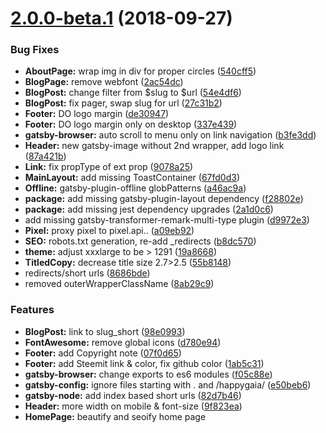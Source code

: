 <a name="2.0.0-beta.1"></a>
# [2.0.0-beta.1](https://github.com/gaiama/gaiama.org/compare/v1.5.37...v2.0.0-beta.1) (2018-09-27)


### Bug Fixes

* **AboutPage:** wrap img in div for proper circles ([540cff5](https://github.com/gaiama/gaiama.org/commit/540cff5))
* **BlogPage:** remove webfont ([2ac54dc](https://github.com/gaiama/gaiama.org/commit/2ac54dc))
* **BlogPost:** change filter from $slug to $url ([54e4df6](https://github.com/gaiama/gaiama.org/commit/54e4df6))
* **BlogPost:** fix pager, swap slug for url ([27c31b2](https://github.com/gaiama/gaiama.org/commit/27c31b2))
* **Footer:** DO logo margin ([de30947](https://github.com/gaiama/gaiama.org/commit/de30947))
* **Footer:** DO logo margin only on desktop ([337e439](https://github.com/gaiama/gaiama.org/commit/337e439))
* **gatsby-browser:** auto scroll to menu only on link navigation ([b3fe3dd](https://github.com/gaiama/gaiama.org/commit/b3fe3dd))
* **Header:** new gatsby-image without 2nd wrapper, add logo link ([87a421b](https://github.com/gaiama/gaiama.org/commit/87a421b))
* **Link:** fix propType of ext prop ([9078a25](https://github.com/gaiama/gaiama.org/commit/9078a25))
* **MainLayout:** add missing ToastContainer ([67fd0d3](https://github.com/gaiama/gaiama.org/commit/67fd0d3))
* **Offline:** gatsby-plugin-offline globPatterns ([a46ac9a](https://github.com/gaiama/gaiama.org/commit/a46ac9a))
* **package:** add missing gatsby-plugin-layout dependency ([f28802e](https://github.com/gaiama/gaiama.org/commit/f28802e))
* **package:** add missing jest dependency upgrades ([2a1d0c6](https://github.com/gaiama/gaiama.org/commit/2a1d0c6))
* add missing gatsby-transformer-remark-multi-type plugin ([d9972e3](https://github.com/gaiama/gaiama.org/commit/d9972e3))
* **Pixel:** proxy pixel to pixel.api.. ([a09eb92](https://github.com/gaiama/gaiama.org/commit/a09eb92))
* **SEO:** robots.txt generation, re-add _redirects ([b8dc570](https://github.com/gaiama/gaiama.org/commit/b8dc570))
* **theme:** adjust xxxlarge to be > 1291 ([19a8668](https://github.com/gaiama/gaiama.org/commit/19a8668))
* **TitledCopy:** decrease title size 2.7>2.5 ([55b8148](https://github.com/gaiama/gaiama.org/commit/55b8148))
* redirects/short urls ([8686bde](https://github.com/gaiama/gaiama.org/commit/8686bde))
* removed outerWrapperClassName ([8ab29c9](https://github.com/gaiama/gaiama.org/commit/8ab29c9))


### Features

* **BlogPost:** link <time/> to slug_short ([98e0993](https://github.com/gaiama/gaiama.org/commit/98e0993))
* **FontAwesome:** remove global icons ([d780e94](https://github.com/gaiama/gaiama.org/commit/d780e94))
* **Footer:** add Copyright note ([07f0d65](https://github.com/gaiama/gaiama.org/commit/07f0d65))
* **Footer:** add Steemit link & color, fix github color ([1ab5c31](https://github.com/gaiama/gaiama.org/commit/1ab5c31))
* **gatsby-browser:** change exports to es6 modules ([f05c88e](https://github.com/gaiama/gaiama.org/commit/f05c88e))
* **gatsby-config:** ignore files starting with . and /happygaia/ ([e50beb6](https://github.com/gaiama/gaiama.org/commit/e50beb6))
* **gatsby-node:** add index based short urls ([82d7b46](https://github.com/gaiama/gaiama.org/commit/82d7b46))
* **Header:** more width on mobile & font-size ([9f823ea](https://github.com/gaiama/gaiama.org/commit/9f823ea))
* **HomePage:** beautify and seoify home page <title/> ([574b8c9](https://github.com/gaiama/gaiama.org/commit/574b8c9))
* **layout:** add gatsby-plugin-layout ([6f53844](https://github.com/gaiama/gaiama.org/commit/6f53844))
* **Pixel:** add more metrics (plt, sd, de, vp, sr) ([8d012c6](https://github.com/gaiama/gaiama.org/commit/8d012c6))
* **Pixel:** add original referrer, utm params & app version ([9df96b8](https://github.com/gaiama/gaiama.org/commit/9df96b8))
* **Pixel:** never disable ([1450975](https://github.com/gaiama/gaiama.org/commit/1450975))
* **Pixel:** provide version and new url ([98a981d](https://github.com/gaiama/gaiama.org/commit/98a981d))
* **Pixel:** use Beacon API where available ([5694b85](https://github.com/gaiama/gaiama.org/commit/5694b85))
* **query-string:** remove default export ([5098b11](https://github.com/gaiama/gaiama.org/commit/5098b11))
* **query-string:** uri encode all keys & values ([f6f6b77](https://github.com/gaiama/gaiama.org/commit/f6f6b77))
* **ReferrerMessage:** show message additionally as toast ([25b4e4c](https://github.com/gaiama/gaiama.org/commit/25b4e4c))
* **SEO:** generate robots.txt onPostBuild ([2403bd5](https://github.com/gaiama/gaiama.org/commit/2403bd5))
* **ShareWidget:** add share link option, with short link ([59a51e2](https://github.com/gaiama/gaiama.org/commit/59a51e2))
* **slug:** add speakingurl, auto generate slug & new url field ([6251ca0](https://github.com/gaiama/gaiama.org/commit/6251ca0))
* **template:** rename 404 to ErrorPage ([81f3a72](https://github.com/gaiama/gaiama.org/commit/81f3a72))
* **theme:** use systemfont stack, drop webfonts ([6fce402](https://github.com/gaiama/gaiama.org/commit/6fce402))
* add api proxy, update pixel endpoint ([834d340](https://github.com/gaiama/gaiama.org/commit/834d340))
* add H1 titles to all pages ([6d658f5](https://github.com/gaiama/gaiama.org/commit/6d658f5))
* add humans.txt ([b8c0abe](https://github.com/gaiama/gaiama.org/commit/b8c0abe))
* remove additional heading font-sizes ([0dd2d2a](https://github.com/gaiama/gaiama.org/commit/0dd2d2a))
* **TitledCopy:** allow change of title rank h1-h6 ([1eee180](https://github.com/gaiama/gaiama.org/commit/1eee180))
* **toast:** init react-toastify and utils/toast.js ([b8f845f](https://github.com/gaiama/gaiama.org/commit/b8f845f))


### BREAKING CHANGES

* **slug:** `slug` will now only contain the slugified title (no path)
add `url` field, constructed of language, possible `/blog/` prefix and the `slug`
* **FontAwesome:** make sure to import icons individually where needed!
* **query-string:** remove default export, query-string has now to be imported either by
`import * as QS from './query-string.js'`
or destructured
`import { parse, stringify } from './query-string.js'`
* **Pixel:** simplifies query string construction using utils/query-string.js which removes string substitution of [[title]] etc.
* **Pixel:** removes [[random]]



<a name="1.5.37"></a>
## [1.5.37](https://github.com/gaiama/gaiama.org/compare/70cdd0f...v1.5.37) (2018-07-18)


### Bug Fixes

* language switcher swapping positions, now .sort()ed ([70cdd0f](https://github.com/gaiama/gaiama.org/commit/70cdd0f))



